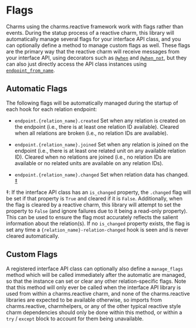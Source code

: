# Flags

Charms using the charms.reactive framework work with flags rather than events.
During the statup process of a reactive charm, this library will automatically
manage several flags for your interface API class, and you can optionally define
a method to manage custom flags as well. These flags are the primary way that
the reactive charm will receive messages from your interface API, using
decorators such as [`@when`][] and [`@when_not`][], but they can also just
directly access the API class instances using [`endpoint_from_name`][].

## Automatic Flags

The following flags will be automatically managed during the startup of each
hook for each relation endpoint:

* `endpoint.{relation_name}.created` Set when any relation is created on the
  endpoint (i.e., there is at least one relation ID available). Cleared when all
  relations are broken (i.e., no relation IDs are available).

* `endpoint.{relation_name}.joined` Set when any relation is joined on the
  endpoint (i.e., there is at least one related unit on any available relation
  ID). Cleared when no relations are joined (i.e., no relation IDs are available
  or no related units are available on any relation IDs).

* `endpoint.{relation_name}.changed` Set when relation data has changed.
  [&ddagger;](#note-changed-flag)

<span id="note-changed-flag">&ddagger;</span>: If the interface API class has an
`is_changed` property, the `.changed` flag will be set if that property is
`True` and cleared if it is `False`.  Additionally, when the flag is cleared by
a reactive charm, this library will attempt to set the property to `False` (and
ignore failures due to it being a read-only property).  This can be used to
ensure the flag most accurately reflects the salient information about the
relation(s). If no `is_changed` property exists, the flag is set any time a
`{relation_name}-relation-changed` hook is seen and is never cleared
automatically.

## Custom Flags

A registered interface API class can optionally also define a `manage_flags`
method which will be called immediately after the automatic are managed, so that
the instance can set or clear any other relation-specific flags. Note that this
method will only ever be called when the interface API library is used from
within a charms.reactive charm, and none of the charms.reactive libraries are
expected to be available otherwise, so imports from charms.reactive,
charmhelpers, or any of the other typical reactive style charm dependencies
should only be done within this method, or within a `try` / `except` block to
account for them being unavailable.


<!-- Links -->
[`@when`]: https://charmsreactive.readthedocs.io/en/latest/charms.reactive.decorators.html#charms.reactive.decorators.when
[`@when_not`]: https://charmsreactive.readthedocs.io/en/latest/charms.reactive.decorators.html#charms.reactive.decorators.when_not
[`endpoint_from_name`]: https://charmsreactive.readthedocs.io/en/latest/charms.reactive.relations.html#charms.reactive.relations.endpoint_from_name
